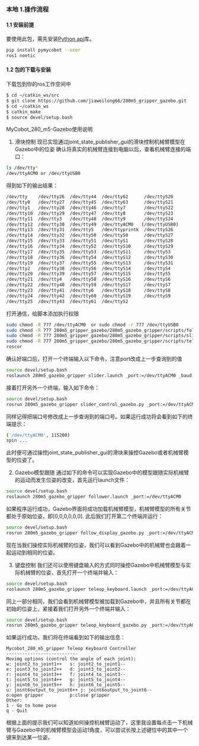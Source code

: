 ### 本地 1.操作流程
#### 1.1 安装前提

要使用此包，需先安装[Python api](https://github.com/elephantrobotics/pymycobot.git)库。

```bash
pip install pymycobot --user
ros1 noetic
```

#### 1.2 包的下载与安装

下载包到你的ros工作空间中

```bash
$ cd ~/catkin_ws/src
$ git clone https://github.com/jiaweilong66/280m5_gripper_gazebo.git
$ cd ~/catkin_ws
$ catkin_make
$ source devel/setup.bash
```
MyCobot_280_m5-Gazebo使用说明
1. 滑块控制
现已实现通过joint_state_publisher_gui的滑块控制机械臂模型在Gazebo中的位姿
确认将真实的机械臂连接到电脑以后，查看机械臂连接的端口：

```bash
ls /dev/tty*
/dev/ttyACM0 or /dev/ttyUSB0
```

得到如下的输出结果：

```bash
/dev/tty    /dev/tty26  /dev/tty44  /dev/tty62      /dev/ttyS20
/dev/tty0   /dev/tty27  /dev/tty45  /dev/tty63      /dev/ttyS21
/dev/tty1   /dev/tty28  /dev/tty46  /dev/tty7       /dev/ttyS22
/dev/tty10  /dev/tty29  /dev/tty47  /dev/tty8       /dev/ttyS23
/dev/tty11  /dev/tty3   /dev/tty48  /dev/tty9       /dev/ttyS24
/dev/tty12  /dev/tty30  /dev/tty49  /dev/ttyACM0   (/dev/ttyUSB0)
/dev/tty13  /dev/tty31  /dev/tty5   /dev/ttyprintk  /dev/ttyS26
/dev/tty14  /dev/tty32  /dev/tty50  /dev/ttyS0      /dev/ttyS27
/dev/tty15  /dev/tty33  /dev/tty51  /dev/ttyS1      /dev/ttyS28
/dev/tty16  /dev/tty34  /dev/tty52  /dev/ttyS10     /dev/ttyS29
/dev/tty17  /dev/tty35  /dev/tty53  /dev/ttyS11     /dev/ttyS3
/dev/tty18  /dev/tty36  /dev/tty54  /dev/ttyS12     /dev/ttyS30
/dev/tty19  /dev/tty37  /dev/tty55  /dev/ttyS13     /dev/ttyS31
/dev/tty2   /dev/tty38  /dev/tty56  /dev/ttyS14     /dev/ttyS4
/dev/tty20  /dev/tty39  /dev/tty57  /dev/ttyS15     /dev/ttyS5
/dev/tty21  /dev/tty4   /dev/tty58  /dev/ttyS16     /dev/ttyS6
/dev/tty22  /dev/tty40  /dev/tty59  /dev/ttyS17     /dev/ttyS7
/dev/tty23  /dev/tty41  /dev/tty6   /dev/ttyS18     /dev/ttyS8
/dev/tty24  /dev/tty42  /dev/tty60  /dev/ttyS19     /dev/ttyS9
/dev/tty25  /dev/tty43  /dev/tty61  /dev/ttyS2
```

打开通信，给脚本添加执行权限

```bash
sudo chmod -R 777 /dev/ttyACM0  or sudo chmod -r 777 /dev/ttyUSB0
sudo chmod -R 777 280m5_gripper_gazebo/280m5_gazebo_gripper/scripts/follow_display_gazebo.py
sudo chmod -R 777 280m5_gripper_gazebo/280m5_gazebo_gripper/scripts/slider_control_gazebo.py
sudo chmod -R 777 280m5_gripper_gazebo/280m5_gazebo_gripper/scripts/teleop_keyboard_gazebo.py
roscor
```

确认好端口后，打开一个终端输入以下命令，注意port改成上一步查询到的值

```bash
source devel/setup.bash
roslaunch 280m5_gazebo_gripper slider.launch _port:=/dev/ttyACM0 _baud:=115200
```

接着打开另外一个终端，输入如下命令：

```bash
source devel/setup.bash
rosrun 280m5_gazebo_gripper slider_control_gazebo.py _port:=/dev/ttyACM0 _baud:=115200
```

同样记得把端口号修改成上一步查询到的端口号。如果运行成功将会看到如下的终端提示：

```bash
('/dev/ttyACM0', 115200)
spin ...
```

此时便可通过操控joint_state_publisher_gui的滑块来操控Gazebo或者机械臂模型的位姿了。

2. Gazebo模型跟随
通过如下的命令可以实现Gazebo中的模型跟随实际机械臂的运动而发生位姿的改变，首先运行launch文件：

```bash
source devel/setup.bash
roslaunch 280m5_gazebo_gripper follower.launch _port:=/dev/ttyACM0
```

如果程序运行成功，Gazebo界面将成功加载机械臂模型，机械臂模型的所有关节都处于原始位姿，即[0,0,0,0,0,0]. 此后我们打开第二个终端并运行：

```bash
source devel/setup.bash
rosrun 280m5_gazebo_gripper follow_display_gazebo.py _port:=/dev/ttyACM0 _baud:=115200
```

现在当我们操控实际机械臂的位姿，我们可以看到Gazebo中的机械臂也会跟着一起运动到相同的位姿。

3. 键盘控制
我们还可以使用键盘输入的方式同时操控Gazebo中机械臂模型与实际机械臂的位姿，首先打开一个终端并输入：

```bash
source devel/setup.bash
roslaunch 280m5_gazebo_gripper teleop_keyboard.launch _port:=/dev/ttyACM0 _baud:=115200
```

同上一部分相同，我们会看到机械臂模型被加载到Gazebo中，并且所有关节都在初始的位姿上，紧接着我们打开另外一个终端并输入：

```bash
source devel/setup.bash
rosrun 280m5_gazebo_gripper teleop_keyboard_gazebo.py _port:=/dev/ttyACM0 _baud:=115200
```

如果运行成功，我们将在终端看到如下的输出信息：

```shell
Mycobot_280_m5_gripper Teleop Keyboard Controller
---------------------------
Movimg options (control the angle of each joint):
w: joint2_to_joint1++   s: joint2_to_joint1--
e: joint3_to_joint2++   d: joint3_to_joint2--
r: joint4_to_joint3++   f: joint4_to_joint3--
t: joint5_to_joint4++   g: joint5_to_joint4--
y: joint6_to_joint5++   h: joint6_to_joint5--
u: joint6output_to_joint6++ j: joint6output_to_joint6--
o:open gripper          p:close gripper
Other:
1 - Go to home pose
q - Quit
```

根据上面的提示我们可以知道如何操控机械臂运动了，这里我设置每点击一下机械臂与Gazebo中的机械臂模型会运动1角度，可以尝试长按上述键位中的其中一个键来到达某一位姿。
